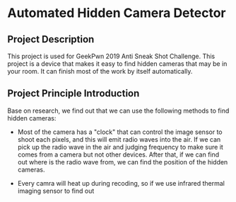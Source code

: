 # Automated Hidden Camera Detector

## Project Description

This project is used for GeekPwn 2019 Anti Sneak Shot Challenge. This project is a device that makes it easy to find hidden cameras that may be in your room. It can finish most of the work by itself automatically. 

## Project Principle Introduction

Base on research, we find out that we can use the following methods to find hidden cameras:

- Most of the camera has a "clock" that can control the image sensor to shoot each pixels, and this will emit radio waves into the air. If we can pick up the radio wave in the air and judging frequency to make sure it comes from a camera but not other devices. After that, if we can find out where is the radio wave from, we can find the position of the hidden cameras.

- Every camra will heat up during recoding, so if we use infrared thermal imaging sensor to find out 

## 
